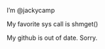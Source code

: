 I’m @jackycamp

My favorite sys call is shmget()

My github is out of date. Sorry.

<!---
jackycamp/jackycamp is a ✨ special ✨ repository because its `README.md` (this file) appears on your GitHub profile.
You can click the Preview link to take a look at your changes.
--->
